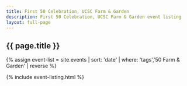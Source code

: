 ```yaml
---
title: First 50 Celebration, UCSC Farm & Garden
description: First 50 Celebration, UCSC Farm & Garden event listing
layout: full-page
---
```

<section id="main-content">
<div class="grid-container large">
<section class="heading">
<h2 class="underline">{{ page.title }}</h2>
</section>

<div class="events-card-list fade-out-siblings">
{% assign event-list = site.events | sort: 'date' | where: 'tags','50 Farm & Garden' | reverse %}

{% include event-listing.html %}